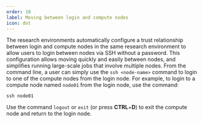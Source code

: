 ```yaml
---
order: 10
label: Moving between login and compute nodes
icon: dot
---
```

The research environments automatically configure a trust relationship between login and compute nodes in the same research environment to allow users to login between nodes via SSH without a password. This configuration allows moving quickly and easily between nodes, and simplifies running large-scale jobs that involve multiple nodes. From the command line, a user can simply use the `ssh <node-name>` command to login to one of the compute nodes from the login node. For example, to login to a compute node named `node01` from the login node, use the command:

`ssh node01`

Use the command `logout` or `exit` (or press **CTRL**+**D**) to exit the compute node and return to the login node.

